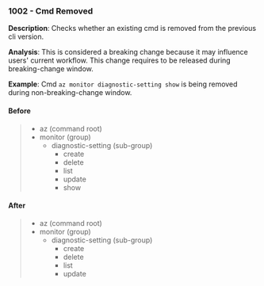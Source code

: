 ### 1002 - Cmd Removed

**Description**: Checks whether an existing cmd is removed from the previous cli version. 

**Analysis**: This is considered a breaking change because it may influence users' current workflow. This change requires to be released during breaking-change window.

**Example**: Cmd `az monitor diagnostic-setting show` is being removed during non-breaking-change window.

#### Before
> + az (command root) 
>  + monitor (group)
>    + diagnostic-setting (sub-group)
>      + create 
>      + delete 
>      + list 
>      + update
>      + show
>      

#### After 
> + az (command root) 
>  + monitor (group)
>    + diagnostic-setting (sub-group)
>      + create 
>      + delete 
>      + list 
>      + update
>